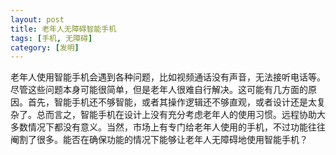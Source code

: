 ```yaml
---
layout: post
title: 老年人无障碍智能手机
tags: [手机, 无障碍]
category: [发明]
---
```


老年人使用智能手机会遇到各种问题，比如视频通话没有声音，无法接听电话等。尽管这些问题本身可能很简单，但是老年人很难自行解决。这可能有几方面的原因。首先，智能手机还不够智能，或者其操作逻辑还不够直观，或者设计还是太复杂了。总而言之，智能手机在设计上没有充分考虑老年人的使用习惯。远程协助大多数情况下都没有意义。当然，市场上有专门给老年人使用的手机，不过功能往往阉割了很多。能否在确保功能的情况下能够让老年人无障碍地使用智能手机？
